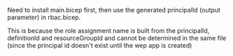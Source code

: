 Need to install main.bicep first, then use the generated principalId (output parameter) in rbac.bicep.

This is because the role assignment name is built from the principalId, definitionId and resourceGroupId and cannot be determined in the same file (since the principal id doesn't exist until the wep app is created)
